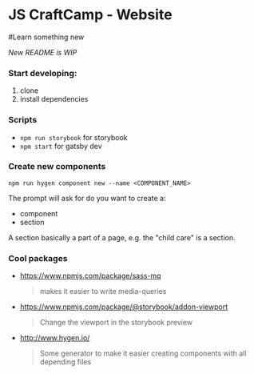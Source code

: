 # JS CraftCamp - Website
#Learn something new

_New README is WIP_

### Start developing:

1. clone
2. install dependencies

### Scripts

- `npm run storybook` for storybook
- `npm start` for gatsby dev

### Create new components

```
npm run hygen component new --name <COMPONENT_NAME>
```

The prompt will ask for do you want to create a:

- component
- section

A section basically a part of a page, e.g. the "child care" is a section.

### Cool packages

- https://www.npmjs.com/package/sass-mq
  > makes it easier to write media-queries
- https://www.npmjs.com/package/@storybook/addon-viewport
  > Change the viewport in the storybook preview
- http://www.hygen.io/
  > Some generator to make it easier creating components with all depending files
